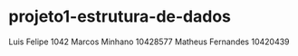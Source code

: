 # projeto1-estrutura-de-dados

Luis Felipe 1042 
Marcos Minhano 10428577
Matheus Fernandes 10420439
